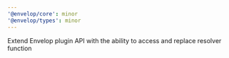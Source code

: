 ```yaml
---
'@envelop/core': minor
'@envelop/types': minor
---
```


Extend Envelop plugin API with the ability to access and replace resolver function
